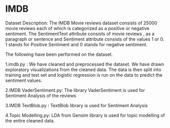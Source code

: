 # IMDB



Dataset Description:
The IMDB Movie reviews dataset consists of 25000 movie reviews each of which is categorized as a positive or negative sentiment. The SentimentText attribute consists of movie reviews , as a paragraph or sentence and Sentiment attribute consists of the values 1 or 0. 1 stands for Positive Sentiment and 0 stands for negative sentiment.

The following have been performed on the dataset.

1.imdb.py : We have cleaned and preprocessed the dataset. We have drawn exploratory visualizations from the cleaned data. The data is then split into training and test set and logistic regression is run on the data to predict the sentiment values.

2.IMDB VaderSentiment.py: The library VaderSentiment is used for Sentiment Analysis of the reviews

3.IMDB TextBlob.py : TextBlob library is used for Sentiment Analysis

4.Topic Modelling.py: LDA from Gensim library is used for topic modelling of the entire cleaned data.

